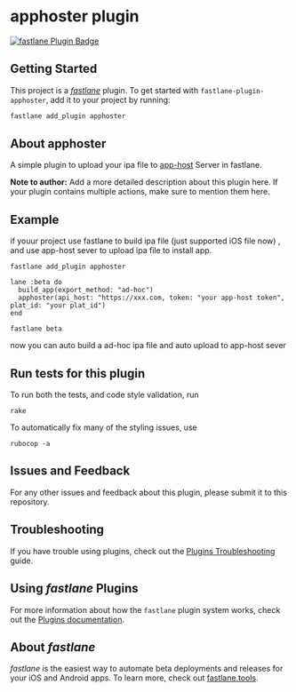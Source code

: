 # apphoster plugin

[![fastlane Plugin Badge](https://rawcdn.githack.com/fastlane/fastlane/master/fastlane/assets/plugin-badge.svg)](https://rubygems.org/gems/fastlane-plugin-apphoster)

## Getting Started

This project is a [_fastlane_](https://github.com/fastlane/fastlane) plugin. To get started with `fastlane-plugin-apphoster`, add it to your project by running:

```bash
fastlane add_plugin apphoster
```

## About apphoster

A simple plugin to upload your ipa file to [app-host](https://github.com/pluosi/app-host) Server in fastlane.

**Note to author:** Add a more detailed description about this plugin here. If your plugin contains multiple actions, make sure to mention them here.

## Example

if youur project use fastlane to build ipa file (just supported iOS file now) , and use app-host sever to upload ipa file to install app.

```
fastlane add_plugin apphoster
```

```
lane :beta do
  build_app(export_method: "ad-hoc")
  apphoster(api_host: "https://xxx.com, token: "your app-host token", plat_id: "your plat_id")
end
```

```
fastlane beta
```

now you can auto build a ad-hoc ipa file and auto upload to app-host sever

## Run tests for this plugin

To run both the tests, and code style validation, run

```
rake
```

To automatically fix many of the styling issues, use
```
rubocop -a
```

## Issues and Feedback

For any other issues and feedback about this plugin, please submit it to this repository.

## Troubleshooting

If you have trouble using plugins, check out the [Plugins Troubleshooting](https://docs.fastlane.tools/plugins/plugins-troubleshooting/) guide.

## Using _fastlane_ Plugins

For more information about how the `fastlane` plugin system works, check out the [Plugins documentation](https://docs.fastlane.tools/plugins/create-plugin/).

## About _fastlane_

_fastlane_ is the easiest way to automate beta deployments and releases for your iOS and Android apps. To learn more, check out [fastlane.tools](https://fastlane.tools).
